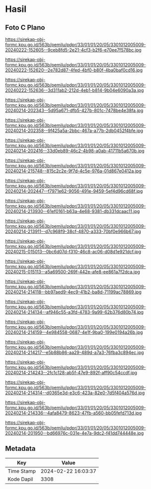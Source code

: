 # Hasil

## Foto C Plano

https://sirekap-obj-formc.kpu.go.id/563b/pemilu/pdpr/33/01/01/20/05/3301012005009-20240222-152605--9ceb8fd5-2e21-4cf3-b2f6-e70ee7f578bc.jpg

https://sirekap-obj-formc.kpu.go.id/563b/pemilu/pdpr/33/01/01/20/05/3301012005009-20240222-152620--2e782d87-4fed-4bf0-b80f-4ba0baf0cd16.jpg

https://sirekap-obj-formc.kpu.go.id/563b/pemilu/pdpr/33/01/01/20/05/3301012005009-20240222-152636--3d311ab2-212d-4eb1-b814-9b04e6090a3a.jpg

https://sirekap-obj-formc.kpu.go.id/563b/pemilu/pdpr/33/01/01/20/05/3301012005009-20240214-202343--5d95a671-dfb5-427b-801c-7478be4e38fa.jpg

https://sirekap-obj-formc.kpu.go.id/563b/pemilu/pdpr/33/01/01/20/05/3301012005009-20240214-202358--9f425a5a-2bbc-467a-a77b-2db0452f4bfe.jpg

https://sirekap-obj-formc.kpu.go.id/563b/pemilu/pdpr/33/01/01/20/05/3301012005009-20240214-202416--33d0eb89-46c2-4b98-a0ab-41711b5a670b.jpg

https://sirekap-obj-formc.kpu.go.id/563b/pemilu/pdpr/33/01/01/20/05/3301012005009-20240214-215748--815c2c2e-9f7d-4c5e-976a-01d867e0412a.jpg

https://sirekap-obj-formc.kpu.go.id/563b/pemilu/pdpr/33/01/01/20/05/3301012005009-20240214-202447--f7971e62-9056-491e-9459-5ef4d96cd68f.jpg

https://sirekap-obj-formc.kpu.go.id/563b/pemilu/pdpr/33/01/01/20/05/3301012005009-20240214-213930--61ef0161-b63a-4e68-9381-db331dcaac11.jpg

https://sirekap-obj-formc.kpu.go.id/563b/pemilu/pdpr/33/01/01/20/05/3301012005009-20240214-213911--d7c968f9-38cf-4870-a333-70bf0e966b67.jpg

https://sirekap-obj-formc.kpu.go.id/563b/pemilu/pdpr/33/01/01/20/05/3301012005009-20240215-015013--0bc6d07d-f310-46c8-ac06-d08d1e921dcf.jpg

https://sirekap-obj-formc.kpu.go.id/563b/pemilu/pdpr/33/01/01/20/05/3301012005009-20240215-015113--a5a69500-269f-442e-afe8-ee861a7f2dca.jpg

https://sirekap-obj-formc.kpu.go.id/563b/pemilu/pdpr/33/01/01/20/05/3301012005009-20240214-214118--bb97aed9-4ec9-41b2-ba8d-71199ac78869.jpg

https://sirekap-obj-formc.kpu.go.id/563b/pemilu/pdpr/33/01/01/20/05/3301012005009-20240214-214134--af946c55-a3fd-4783-9a99-62b376d80b74.jpg

https://sirekap-obj-formc.kpu.go.id/563b/pemilu/pdpr/33/01/01/20/05/3301012005009-20240214-214159--4e984558-0687-4e1f-9ba0-199e0194a26b.jpg

https://sirekap-obj-formc.kpu.go.id/563b/pemilu/pdpr/33/01/01/20/05/3301012005009-20240214-214217--e5b88b86-aa29-489d-a7a3-76fba3c894ec.jpg

https://sirekap-obj-formc.kpu.go.id/563b/pemilu/pdpr/33/01/01/20/05/3301012005009-20240214-214243--2fc1c128-ab5f-47e9-892f-aff90c54ccdf.jpg

https://sirekap-obj-formc.kpu.go.id/563b/pemilu/pdpr/33/01/01/20/05/3301012005009-20240214-214314--d0365e3d-e3c6-423a-82e0-7d5f404a576d.jpg

https://sirekap-obj-formc.kpu.go.id/563b/pemilu/pdpr/33/01/01/20/05/3301012005009-20240214-214336--4afa8479-8623-47fb-a560-bb05fefd713d.jpg

https://sirekap-obj-formc.kpu.go.id/563b/pemilu/pdpr/33/01/01/20/05/3301012005009-20240214-201950--bd66976c-031e-4e7a-9dc2-f41dd744448e.jpg


## Metadata

| Key        | Value               |
| ---------- | ------------------- |
| Time Stamp | 2024-02-22 16:03:37 |
| Kode Dapil | 3308                |



